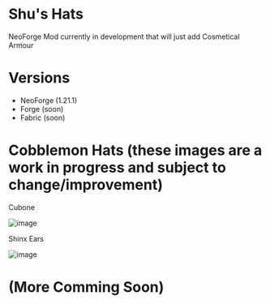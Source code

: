 # Shu's Hats
NeoForge Mod currently in development that will just add Cosmetical Armour



# Versions 
- NeoForge (1.21.1)
- Forge (soon)
- Fabric (soon)



# Cobblemon Hats (these images are a work in progress and subject to change/improvement)
Cubone

![image](https://github.com/user-attachments/assets/96282789-0798-45e6-88e7-60a73b18c6a3)

Shinx Ears

![image](https://github.com/user-attachments/assets/0c56a627-947c-4632-97cb-6a857aef3e25)

# (More Comming Soon)
